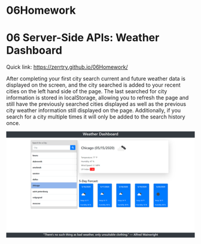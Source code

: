 # 06Homework 
# 06 Server-Side APIs: Weather Dashboard

Quick link: https://zerrtry.github.io/06Homework/

After completing your first city search current and future weather data is displayed on the screen, and the city searched is added to your recent cities on the left hand side of the page. The last searched for city information is stored in localStorage, allowing you to refresh the page and still have the previously searched cities displayed as well as the previous city weather information still displayed on the page. Additionally, if you search for a city multiple times it will only be added to the search history once.

<img src="assets/images/screenshot.png">
